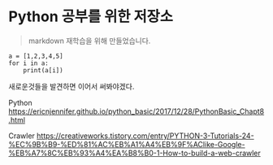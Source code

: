 # Python 공부를 위한 저장소
> markdown 재학습을 위해 만들었습니다.
```
a = [1,2,3,4,5]
for i in a:
    print(a[i])
```

새로운것들을 발견하면 이어서 써봐야겠다.

Python
https://ericnjennifer.github.io/python_basic/2017/12/28/PythonBasic_Chapt8.html

Crawler
https://creativeworks.tistory.com/entry/PYTHON-3-Tutorials-24-%EC%9B%B9-%ED%81%AC%EB%A1%A4%EB%9F%AClike-Google-%EB%A7%8C%EB%93%A4%EA%B8%B0-1-How-to-build-a-web-crawler
